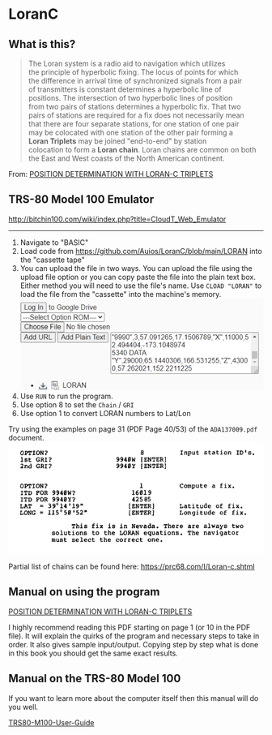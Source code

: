 # LoranC

## What is this?
>The Loran system is a radio aid to navigation which utilizes<br>
the principle of hyperbolic fixing. The locus of points for which<br>
the difference in arrival time of synchronized signals from a pair<br>
of transmitters is constant determines a hyperbolic line of<br>
positions. The intersection of two hyperbolic lines of position<br>
from two pairs of stations determines a hyperbolic fix. That two<br>
pairs of stations are required for a fix does not necessarily mean<br>
that there are four separate stations, for one station of one pair<br>
may be colocated with one station of the other pair forming a<br>
**Loran Triplets** may be joined "end-to-end" by station<br>
colocation to form a **Loran chain**. Loran chains are common on both<br>
the East and West coasts of the North American continent.

From: [POSITION DETERMINATION WITH LORAN-C TRIPLETS](https://apps.dtic.mil/sti/pdfs/ADA137009.pdf)


## TRS-80 Model 100 Emulator

http://bitchin100.com/wiki/index.php?title=CloudT_Web_Emulator

---

1. Navigate to "BASIC"
2. Load code from https://github.com/Auios/LoranC/blob/main/LORAN into the "cassette tape"
3. You can upload the file in two ways. You can upload the file using the upload file option or you can copy paste the file into the plain text box. Either method you will need to use the file's name. Use `CLOAD "LORAN"` to load the file from the "cassette" into the machine's memory.
![loran_upload.png](loran_upload.png)
4. Use `RUN` to run the program.
5. Use option 8 to set the `Chain` / `GRI`
7. Use option 1 to convert LORAN numbers to Lat/Lon

Try using the examples on page 31 (PDF Page 40/53) of the `ADA137009.pdf` document.
![loran_usage.png](loran_usage.png)

Partial list of chains can be found here: https://prc68.com/I/Loran-c.shtml

## Manual on using the program

[POSITION DETERMINATION WITH LORAN-C TRIPLETS](https://apps.dtic.mil/sti/pdfs/ADA137009.pdf)

I highly recommend reading this PDF starting on page 1 (or 10 in the PDF file). It will explain the quirks of the program and necessary steps to take in order. It also gives sample input/output. Copying step by step what is done in this book you should get the same exact results.

## Manual on the TRS-80 Model 100
If you want to learn more about the computer itself then this manual will do you well.

[TRS80-M100-User-Guide](https://ftp.whtech.com/club100/doc/TRS80-M100-User-Guide.pdf)
